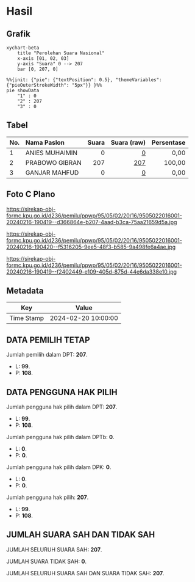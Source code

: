 # Hasil

## Grafik

```mermaid
xychart-beta
    title "Perolehan Suara Nasional"
    x-axis [01, 02, 03]
    y-axis "Suara" 0 --> 207
    bar [0, 207, 0]
```

```mermaid
%%{init: {"pie": {"textPosition": 0.5}, "themeVariables": {"pieOuterStrokeWidth": "5px"}} }%%
pie showData
    "1" : 0
    "2" : 207
    "3" : 0
```

## Tabel

| No. | Nama Paslon    | Suara | Suara (raw) | Persentase |
|:--- |:-------------- | -----:| -----------:| ----------:|
| 1   | ANIES MUHAIMIN | 0     | [0][p-1]    | 0,00       |
| 2   | PRABOWO GIBRAN | 207   | [207][p-2]  | 100,00     |
| 3   | GANJAR MAHFUD  | 0     | [0][p-3]    | 0,00       |


[p-1]: https://github.com/gigit-pemilu/pemilu-2024/blob/main/pilpres/hitung-suara/sub/95-papua-pegunungan/sub/05-mamberamo-tengah/sub/02-kelila/sub/2016-tonggrik/sub/001-tps/sub/paslon-1.txt
[p-2]: https://github.com/gigit-pemilu/pemilu-2024/blob/main/pilpres/hitung-suara/sub/95-papua-pegunungan/sub/05-mamberamo-tengah/sub/02-kelila/sub/2016-tonggrik/sub/001-tps/sub/paslon-2.txt
[p-3]: https://github.com/gigit-pemilu/pemilu-2024/blob/main/pilpres/hitung-suara/sub/95-papua-pegunungan/sub/05-mamberamo-tengah/sub/02-kelila/sub/2016-tonggrik/sub/001-tps/sub/paslon-3.txt

## Foto C Plano

https://sirekap-obj-formc.kpu.go.id/d236/pemilu/ppwp/95/05/02/20/16/9505022016001-20240216-190419--d366864e-b207-4aad-b3ca-75aa21659d5a.jpg

https://sirekap-obj-formc.kpu.go.id/d236/pemilu/ppwp/95/05/02/20/16/9505022016001-20240216-190420--f5316205-9ee5-48f3-b585-9a498fe6a4ae.jpg

https://sirekap-obj-formc.kpu.go.id/d236/pemilu/ppwp/95/05/02/20/16/9505022016001-20240216-190419--f2402449-e109-405d-875d-44e6da338e10.jpg


## Metadata

| Key        | Value               |
| ---------- | ------------------- |
| Time Stamp | 2024-02-20 10:00:00 |


## DATA PEMILIH TETAP

Jumlah pemilih dalam DPT: **207**.
 * L: **99**.
 * P: **108**.

## DATA PENGGUNA HAK PILIH

Jumlah pengguna hak pilih dalam DPT: **207**.
 * L: **99**.
 * P: **108**.

Jumlah pengguna hak pilih dalam DPTb: **0**.
 * L: **0**.
 * P: **0**.

Jumlah pengguna hak pilih dalam DPK: **0**.
 * L: **0**.
 * P: **0**.

Jumlah pengguna hak pilih: **207**.
 * L: **99**.
 * P: **108**.

## JUMLAH SUARA SAH DAN TIDAK SAH

JUMLAH SELURUH SUARA SAH: **207**.

JUMLAH SUARA TIDAK SAH: **0**.

JUMLAH SELURUH SUARA SAH DAN SUARA TIDAK SAH: **207**.


